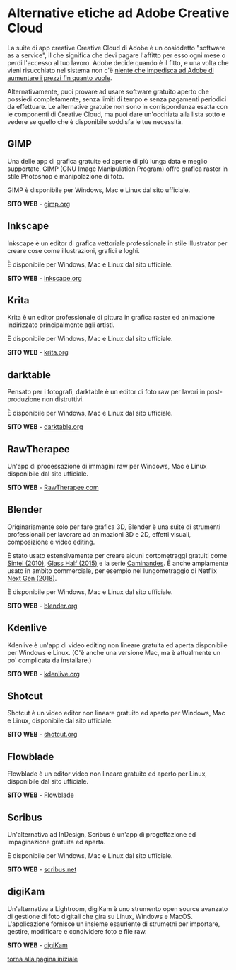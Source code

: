 # Alternative etiche ad Adobe Creative Cloud

La suite di app creative Creative Cloud di Adobe è un cosiddetto "software as a service",
il che significa che devi pagare l'affitto per esso ogni mese o perdi l'accesso al tuo lavoro.
Adobe decide quando è il fitto, e una volta che vieni risucchiato nel sistema
non c'è [niente che impedisca ad Adobe di aumentare i prezzi fin quanto vuole](https://www.gizmodo.com.au/2017/05/creative-cloud-keeps-getting-more-expensive-in-australia/).

Alternativamente, puoi provare ad usare software gratuito aperto che possiedi completamente,
senza limiti di tempo e senza pagamenti periodici da effettuare. Le alternative gratuite
non sono in corrispondenza esatta con le componenti di Creative Cloud, ma puoi dare
un'occhiata alla lista sotto e vedere se quello che è disponibile soddisfa le tue necessità.

## GIMP

Una delle app di grafica gratuite ed aperte di più lunga data e meglio supportate,
GIMP (GNU Image Manipulation Program) offre grafica raster in stile Photoshop e manipolazione
di foto.

GIMP è disponibile per Windows, Mac e Linux dal sito ufficiale.

**SITO WEB** - [gimp.org](https://www.gimp.org/)

## Inkscape

Inkscape è un editor di grafica vettoriale professionale in stile Illustrator per creare
cose come illustrazioni, grafici e loghi.

È disponibile per Windows, Mac e Linux dal sito ufficiale.

**SITO WEB** - [inkscape.org](https://inkscape.org/)

## Krita

Krita è un editor professionale di pittura in grafica raster ed animazione indirizzato
principalmente agli artisti.

È disponibile per Windows, Mac e Linux dal sito ufficiale.

**SITO WEB** - [krita.org](https://krita.org/)

## darktable

Pensato per i fotografi, darktable è un editor di foto raw per lavori in post-produzione
non distruttivi.

È disponibile per Windows, Mac e Linux dal sito ufficiale.

**SITO WEB** - [darktable.org](http://www.darktable.org/)

## RawTherapee

Un'app di processazione di immagini raw per Windows, Mac e Linux disponibile dal sito ufficiale.

**SITO WEB** - [RawTherapee.com](http://www.rawtherapee.com/)

## Blender

Originariamente solo per fare grafica 3D, Blender è una suite di strumenti professionali per
lavorare ad animazioni 3D e 2D, effetti visuali, composizione e video editing.

È stato usato estensivamente per creare alcuni cortometraggi gratuiti come
[Sintel (2010)](https://kino.social/sintel-2010/),
[Glass Half (2015)](https://kino.social/glass-half-2015/) e la serie
[Caminandes](https://kino.social/caminandes-3-llamigos-2016/).
È anche ampiamente usato in ambito commerciale, per esempio nel lungometraggio di
Netflix [Next Gen (2018)](https://www.youtube.com/watch?v=uf3ALGKgpGU).

È disponibile per Windows, Mac e Linux dal sito ufficiale.

**SITO WEB** - [blender.org](https://www.blender.org/)

## Kdenlive

Kdenlive è un'app di video editing non lineare gratuita ed aperta disponibile per
Windows e Linux. (C'è anche una versione Mac, ma è attualmente un po' complicata da
installare.)

**SITO WEB** - [kdenlive.org](https://kdenlive.org/)

## Shotcut

Shotcut è un video editor non lineare gratuito ed aperto per Windows, Mac e Linux, disponibile
dal sito ufficiale.

**SITO WEB** - [shotcut.org](https://www.shotcut.org/)

## Flowblade

Flowblade è un editor video non lineare gratuito ed aperto per Linux, disponibile dal
sito ufficiale.

**SITO WEB** - [Flowblade](https://jliljebl.github.io/flowblade/index.html)

## Scribus

Un'alternativa ad InDesign, Scribus è un'app di progettazione ed impaginazione
gratuita ed aperta.

È disponibile per Windows, Mac e Linux dal sito ufficiale.

**SITO WEB** - [scribus.net](https://www.scribus.net/)

## digiKam

Un'alternativa a Lightroom, digiKam è uno strumento open source avanzato di gestione di foto digitali che gira su Linux, Windows e MacOS.
L'applicazione fornisce un insieme esauriente di strumetni per importare, gestire, modificare e condividere foto e file raw.

**SITO WEB** - [digiKam](https://www.digikam.org/)

[torna alla pagina iniziale](index)
